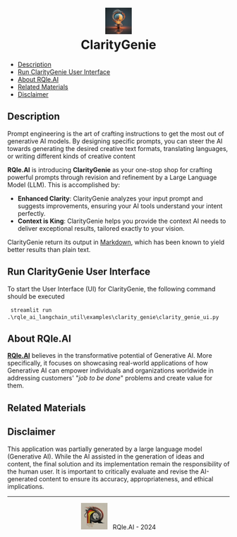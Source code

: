 <div align="center">
  <h1>
    <br/>
    <img src="../../../img/claritygenie_logo.jpg" alt="claritygenie_logo" width="60"/>
    <br/>
    ClarityGenie
  </h1>
</div>

- [Description](#description)
- [Run ClarityGenie User Interface](#claritygenieui)
- [About RQle.AI](#about-rqle-ai)
- [Related Materials](#related-material)
- [Disclaimer](#disclaimer)

## Description <a name="description"></a>
Prompt engineering is the art of crafting instructions to get the most out of generative AI models. By designing 
specific prompts, you can steer the AI towards generating the desired creative text formats, translating languages, 
or writing different kinds of creative content

**RQle.AI** is introducing **ClarityGenie** as your one-stop shop for crafting powerful prompts through revision and 
refinement by a Large Language Model (LLM). This is accomplished by:
* **Enhanced Clarity**: ClarityGenie analyzes your input prompt and suggests improvements, ensuring your AI tools 
  understand your intent perfectly.
* **Context is King**: ClarityGenie helps you provide the context AI needs to deliver exceptional results, 
  tailored exactly to your vision.

ClarityGenie return its output in [Markdown](https://www.markdownguide.org/getting-started/), which has been known to 
yield better results than plain text.

## Run ClarityGenie User Interface <a name="claritygenieui"></a>
To start the User Interface (UI) for ClarityGenie, the following command should be executed
```
 streamlit run .\rqle_ai_langchain_util\examples\clarity_genie\clarity_genie_ui.py
```

## About RQle.AI <a name="about-rqle-ai"></a>
[**RQle.AI**](https://www.linkedin.com/company/102641077) believes in the transformative potential of Generative AI. More specifically, it focuses on showcasing 
real-world applications of how Generative AI can empower individuals and organizations worldwide in addressing customers' 
"*job to be done*" problems and create value for them.

## Related Materials <a name="related-material"></a>

## Disclaimer <a name="disclaimer"></a>
This application was partially generated by a large language model (Generative AI). While the AI assisted in the 
generation of ideas and content, the final solution and its implementation remain the responsibility of the human user. 
It is important to critically evaluate and revise the AI-generated content to ensure its accuracy, appropriateness, 
and ethical implications.

<div style="text-align: center;">
  <hr/>
  <img src="../../../img/rqle_ai_logo.jpg" alt="RQle.AI" width="60"/>
  &nbsp; RQle.AI - 2024
</div>